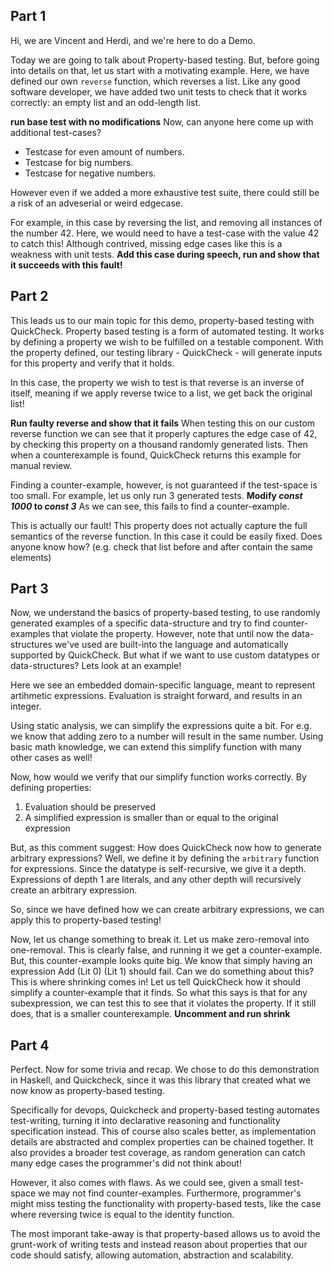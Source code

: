## Part 1

Hi, we are Vincent and Herdi, and we're here to do a Demo.

Today we are going to talk about Property-based testing. But, before
going into details on that, let us start with a motivating example.
Here, we have defined our own `reverse` function, which reverses a list.
Like any good software developer, we have added two unit tests to
check that it works correctly: an empty list and an odd-length list.

**run base test with no modifications**
Now, can anyone here come up with additional test-cases?
* Testcase for even amount of numbers.
* Testcase for big numbers.
* Testcase for negative numbers.

However even if we added a more exhaustive test suite, there could still be a
risk of an adveserial or weird edgecase.

For example, in this case by reversing the list,
and removing all instances of the number 42.
Here, we would need to have a test-case with the value 42 to catch this!
Although contrived, missing edge cases like this is a weakness with unit tests.
**Add this case during speech, run and show that it succeeds with this fault!**

## Part 2
This leads us to our main topic for this demo, property-based testing with QuickCheck. Property based testing is a form of automated testing. It works by defining a property
we wish to be fulfilled on a testable component. With the property defined,
our testing library - QuickCheck - will generate inputs for this property and verify
that it holds.


In this case, the property we wish to test is that reverse is an inverse of itself,
meaning if we apply reverse twice to a list, we get back the original list!

**Run faulty reverse and show that it fails**
When testing this on our custom reverse function we can see that it properly captures
the edge case of 42, by checking this property on a thousand randomly generated lists.
Then when a counterexample is found, QuickCheck returns this example for manual
review.

Finding a counter-example, however, is not guaranteed if the test-space is too small.
For example, let us only run 3 generated tests.
**Modify *const 1000* to *const 3***
As we can see, this fails to find a counter-example.

This is actually our fault! This property does not actually capture the full semantics
of the reverse function. In this case it could be easily fixed. Does
anyone know how? (e.g. check that list before and after contain the same elements)


## Part 3
Now, we understand the basics of property-based testing, to use randomly
generated examples of a specific data-structure and try to find
counter-examples that violate the property. However, note that until now
the data-structures we've used are built-into the language and automatically
supported by QuickCheck. But what if we want to use custom datatypes or data-structures?
Lets look at an example!

Here we see an embedded domain-specific language, meant to represent
artihmetic expressions. Evaluation is straight forward, and results in an
integer.

Using static analysis, we can simplify the expressions quite a bit. For e.g.
we know that adding zero to a number will result in the same number. Using
basic math knowledge, we can extend this simplify function with many other
cases as well!

Now, how would we verify that our simplify function works correctly.
By defining properties:
1. Evaluation should be preserved
2. A simplified expression is smaller than or equal to the original expression

But, as this comment suggest: How does QuickCheck now how to generate arbitrary
expressions? Well, we define it by defining the `arbitrary` function for expressions.
Since the datatype is self-recursive, we give it a depth.
Expressions of depth 1 are literals, and any other depth will recursively
create an arbitrary expression.

So, since we have defined how we can create arbitrary expressions, we can
apply this to property-based testing! <demonstrate>

Now, let us change something to break it. Let us make zero-removal into
one-removal. This is clearly false, and running it we get a counter-example.
But, this counter-example looks quite big. We know that simply having
an expression Add (Lit 0) (Lit 1) should fail. Can we do something
about this? This is where shrinking comes in! Let us tell QuickCheck how
it should simplify a counter-example that it finds. So what this says is
that for any subexpression, we can test this to see that it violates the property.
If it still does, that is a smaller counterexample.
**Uncomment and run shrink**

## Part 4
Perfect. Now for some trivia and recap. We chose to do this demonstration
in Haskell, and Quickcheck, since it was this library that created what
we now know as property-based testing.

Specifically for devops, Quickcheck and property-based testing automates
test-writing, turning it into declarative reasoning and functionality specification
instead. This of course also scales better, as implementation details are abstracted
and complex properties can be chained together.
It also provides a broader test coverage, as random generation can catch many
edge cases the programmer's did not think about!

However, it also comes with flaws. As we could see, given a small test-space
we may not find counter-examples. Furthermore, programmer's might miss
testing the functionality with property-based tests, like the case where
reversing twice is equal to the identity function.

The most imporant take-away is that property-based allows us to
avoid the grunt-work of writing tests and instead reason about
properties that our code should satisfy, allowing automation, abstraction
and scalability.